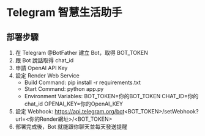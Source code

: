# Telegram 智慧生活助手

## 部署步驟

1. 在 Telegram @BotFather 建立 Bot，取得 BOT_TOKEN
2. 跟 Bot 說話取得 chat_id
3. 申請 OpenAI API Key
4. 設定 Render Web Service
   - Build Command: pip install -r requirements.txt
   - Start Command: python app.py
   - Environment Variables:
       BOT_TOKEN=你的BOT_TOKEN
       CHAT_ID=你的chat_id
       OPENAI_KEY=你的OpenAI_KEY
5. 設定 Webhook:
   https://api.telegram.org/bot<BOT_TOKEN>/setWebhook?url=<你的Render網址>/<BOT_TOKEN>
6. 部署完成後，Bot 就能跟你聊天並每天發送提醒
